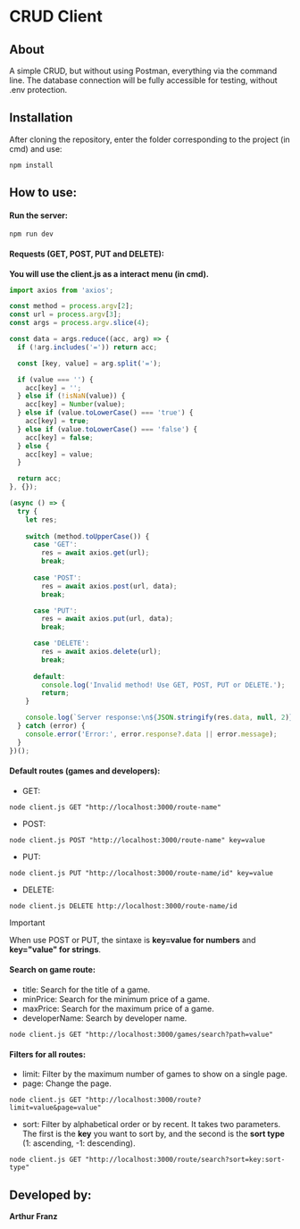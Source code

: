 # CRUD Client
## About
A simple CRUD, but without using Postman, everything via the command line. The database connection will be fully accessible for testing, without .env protection.

## Installation
After cloning the repository, enter the folder corresponding to the project (in cmd) and use:
```
npm install
```

## How to use:
#### Run the server:
```
npm run dev
```
#### Requests (GET, POST, PUT and DELETE):
**You will use the client.js as a interact menu (in cmd).**
~~~javascript
import axios from 'axios';

const method = process.argv[2];
const url = process.argv[3];
const args = process.argv.slice(4);

const data = args.reduce((acc, arg) => {
  if (!arg.includes('=')) return acc;

  const [key, value] = arg.split('=');

  if (value === '') {
    acc[key] = '';
  } else if (!isNaN(value)) {
    acc[key] = Number(value);
  } else if (value.toLowerCase() === 'true') {
    acc[key] = true;
  } else if (value.toLowerCase() === 'false') {
    acc[key] = false;
  } else {
    acc[key] = value;
  }

  return acc;
}, {});

(async () => {
  try {
    let res;
    
    switch (method.toUpperCase()) {
      case 'GET':
        res = await axios.get(url);
        break;
      
      case 'POST':
        res = await axios.post(url, data);
        break;

      case 'PUT':
        res = await axios.put(url, data);
        break;

      case 'DELETE':
        res = await axios.delete(url);
        break;
      
      default:
        console.log('Invalid method! Use GET, POST, PUT or DELETE.');
        return;
    }

    console.log(`Server response:\n${JSON.stringify(res.data, null, 2)}`);
  } catch (error) {
    console.error('Error:', error.response?.data || error.message);
  }
})();
~~~
#### Default routes (games and developers):
  - GET:
  ```
  node client.js GET "http://localhost:3000/route-name"
  ```
  - POST:
  ```
  node client.js POST "http://localhost:3000/route-name" key=value
  ```
  - PUT:
  ```
  node client.js PUT "http://localhost:3000/route-name/id" key=value
  ```
  - DELETE:
  ```
  node client.js DELETE http://localhost:3000/route-name/id
  ```
  > [!IMPORTANT]
  > When use POST or PUT, the sintaxe is **key=value for numbers** and **key="value" for strings**.
#### Search on game route:
  - title:
    Search for the title of a game.
  - minPrice: 
    Search for the minimum price of a game.
  - maxPrice:
    Search for the maximum price of a game.
  - developerName:
    Search by developer name.
  ```
  node client.js GET "http://localhost:3000/games/search?path=value"
  ```
#### Filters for all routes:
  - limit:
    Filter by the maximum number of games to show on a single page.
  - page:
    Change the page.
  ```
  node client.js GET "http://localhost:3000/route?limit=value&page=value"
  ```
  - sort:
    Filter by alphabetical order or by recent.
    It takes two parameters. The first is the **key** you want to sort by, and the second is the **sort type** (1: ascending, -1: descending).
  ```
  node client.js GET "http://localhost:3000/route/search?sort=key:sort-type"
  ```
## Developed by:
**Arthur Franz**
